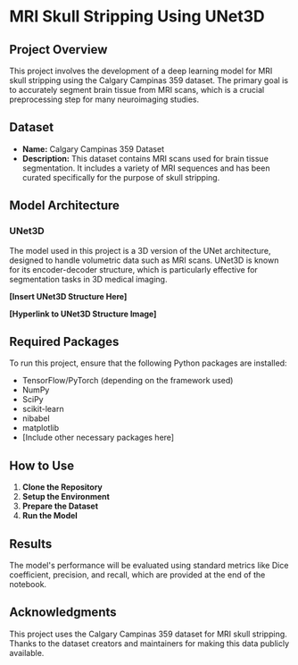 # MRI Skull Stripping Using UNet3D

## Project Overview

This project involves the development of a deep learning model for MRI skull stripping using the Calgary Campinas 359 dataset. The primary goal is to accurately segment brain tissue from MRI scans, which is a crucial preprocessing step for many neuroimaging studies.

## Dataset

- **Name:** Calgary Campinas 359 Dataset
- **Description:** This dataset contains MRI scans used for brain tissue segmentation. It includes a variety of MRI sequences and has been curated specifically for the purpose of skull stripping.

## Model Architecture

### UNet3D

The model used in this project is a 3D version of the UNet architecture, designed to handle volumetric data such as MRI scans. UNet3D is known for its encoder-decoder structure, which is particularly effective for segmentation tasks in 3D medical imaging.

**[Insert UNet3D Structure Here]**

**[Hyperlink to UNet3D Structure Image]**

## Required Packages

To run this project, ensure that the following Python packages are installed:

- TensorFlow/PyTorch (depending on the framework used)
- NumPy
- SciPy
- scikit-learn
- nibabel
- matplotlib
- [Include other necessary packages here]

## How to Use

1. **Clone the Repository**  
2. **Setup the Environment**  
3. **Prepare the Dataset**  
4. **Run the Model**

## Results

The model's performance will be evaluated using standard metrics like Dice coefficient, precision, and recall, which are provided at the end of the notebook.

## Acknowledgments

This project uses the Calgary Campinas 359 dataset for MRI skull stripping. Thanks to the dataset creators and maintainers for making this data publicly available.
